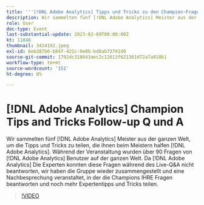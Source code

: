 ```yaml
---
title: '''[!DNL Adobe Analytics] Tipps und Tricks zu den Champion-Fragen und Antworten'
description: Wir sammelten fünf [!DNL Adobe Analytics] Meister aus der ganzen Welt, um die Tipps und Tricks zu teilen, die ihnen beim Meistern halfen [!DNL Adobe Analytics]. During the event, over 90 questions were asked by [!DNL Adobe Analytics] Benutzer auf der ganzen Welt. Da [!DNL Adobe Analytics] Die Experten konnten diese Fragen während des Live-Q&A nicht beantworten, wir haben die Gruppe wieder zusammengestellt und eine Nachbesprechung veranstaltet, in der die Champions IHRE Fragen beantworten und noch mehr Expertentipps und Tricks teilen.
role: User
doc-type: Event
last-substantial-update: 2023-02-09T00:00:00Z
kt: 11846
thumbnail: 3414192.jpeg
exl-id: 6eb287b6-b84f-421c-9e0b-bd8ab73741d9
source-git-commit: 1792dc318643aec2c12613f621361d72a7a918b1
workflow-type: tm+mt
source-wordcount: '151'
ht-degree: 0%

---
```


# [!DNL Adobe Analytics] Champion Tips and Tricks Follow-up Q und A

Wir sammelten fünf [!DNL Adobe Analytics] Meister aus der ganzen Welt, um die Tipps und Tricks zu teilen, die ihnen beim Meistern halfen [!DNL Adobe Analytics]. Während der Veranstaltung wurden über 90 Fragen von [!DNL Adobe Analytics] Benutzer auf der ganzen Welt. Da [!DNL Adobe Analytics] Die Experten konnten diese Fragen während des Live-Q&amp;A nicht beantworten, wir haben die Gruppe wieder zusammengestellt und eine Nachbesprechung veranstaltet, in der die Champions IHRE Fragen beantworten und noch mehr Expertentipps und Tricks teilen.

>[!VIDEO](https://video.tv.adobe.com/v/3414192/?quality=12&learn=on)
